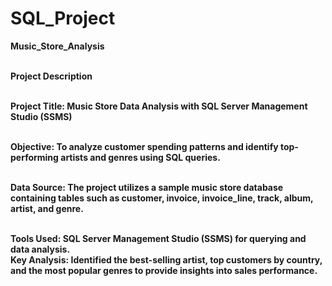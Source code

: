 # SQL_Project
<b>Music_Store_Analysis<b>

<br>Project Description

<br><b>Project Title<b>: Music Store Data Analysis with SQL Server Management Studio (SSMS)

<br><b>Objective:<b> To analyze customer spending patterns and identify top-performing artists and genres using SQL queries.

<br><b>Data Source:<b> The project utilizes a sample music store database containing tables such as customer, invoice, invoice_line, track, album, artist, and genre.

<br><b>Tools Used:<b> SQL Server Management Studio (SSMS) for querying and data analysis.
<br><b>Key Analysis:<b> Identified the best-selling artist, top customers by country, and the most popular genres to provide insights into sales performance.
